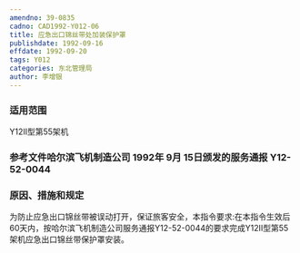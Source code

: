 ```yaml
---
amendno: 39-0835
cadno: CAD1992-Y012-06
title: 应急出口锦丝带处加装保护罩
publishdate: 1992-09-16
effdate: 1992-09-20
tags: Y012
categories: 东北管理局
author: 李增银
---
```


### 适用范围 
Y12Ⅱ型第55架机

### 参考文件哈尔滨飞机制造公司 1992年 9月 15日颁发的服务通报 Y12-52-0044 

### 原因、措施和规定 
为防止应急出口锦丝带被误动打开，保证旅客安全，本指令要求:在本指令生效后60天内，按哈尔滨飞机制造公司服务通报Y12-52-0044的要求完成Y12Ⅱ型第55架机应急出口锦丝带保护罩安装。
